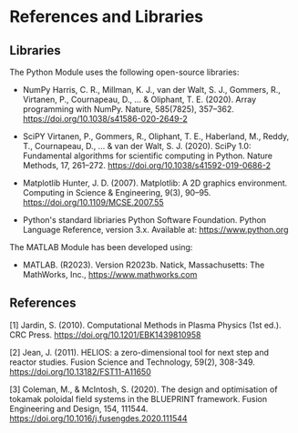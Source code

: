 # References and Libraries

## Libraries

The Python Module uses the following open-source libraries: 

- NumPy
Harris, C. R., Millman, K. J., van der Walt, S. J., Gommers, R., Virtanen, P., Cournapeau, D., ... & Oliphant, T. E. (2020). Array programming with NumPy. Nature, 585(7825), 357–362. https://doi.org/10.1038/s41586-020-2649-2

- SciPY
Virtanen, P., Gommers, R., Oliphant, T. E., Haberland, M., Reddy, T., Cournapeau, D., ... & van der Walt, S. J. (2020). SciPy 1.0: Fundamental algorithms for scientific computing in Python. Nature Methods, 17, 261–272. https://doi.org/10.1038/s41592-019-0686-2

- Matplotlib
Hunter, J. D. (2007). Matplotlib: A 2D graphics environment. Computing in Science & Engineering, 9(3), 90–95. https://doi.org/10.1109/MCSE.2007.55

- Python's standard libriaries
Python Software Foundation. Python Language Reference, version 3.x. Available at: https://www.python.org

The MATLAB Module has been developed using:
- MATLAB. (R2023). Version R2023b. Natick, Massachusetts: The MathWorks, Inc., https://www.mathworks.com 

## References

[1] Jardin, S. (2010). Computational Methods in Plasma Physics (1st ed.). CRC Press. https://doi.org/10.1201/EBK1439810958

[2] Jean, J. (2011). HELIOS: a zero-dimensional tool for next step and reactor studies. Fusion Science and Technology, 59(2), 308-349. https://doi.org/10.13182/FST11-A11650

[3] Coleman, M., & McIntosh, S. (2020). The design and optimisation of tokamak poloidal field systems in the BLUEPRINT framework. Fusion Engineering and Design, 154, 111544. https://doi.org/10.1016/j.fusengdes.2020.111544

